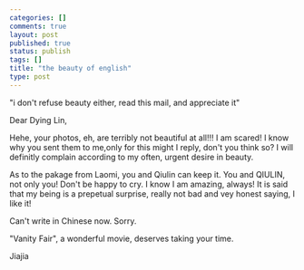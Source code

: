 ```yaml
--- 
categories: []
comments: true
layout: post
published: true
status: publish
tags: []
title: "the beauty of english"
type: post
---
```

<div id="msgcns!3725CC0EE38B1F6!194" class="bvMsg">"i don't refuse beauty either, read this mail, and appreciate it"


Dear Dying Lin,

Hehe, your photos, eh, are terribly not beautiful at all!!!  I am scared! I know why you sent them to me,only for this might I reply, don't you think so?  I will definitly complain according to my often, urgent desire in beauty.

As to the pakage from Laomi, you and Qiulin can keep it. You and QIULIN, not only you! Don't be happy to cry. I know I am amazing, always! It is said that my being is a prepetual surprise, really not bad and vey honest saying, I like it!

Can't write in Chinese now. Sorry.

"Vanity Fair", a wonderful movie, deserves taking your time.

Jiajia</div>
